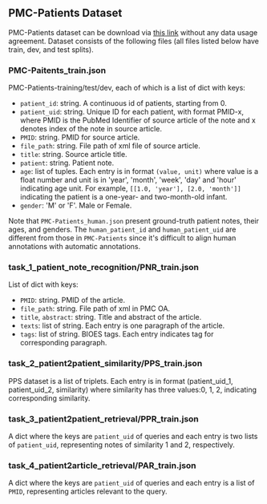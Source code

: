 ## PMC-Patients Dataset
PMC-Patients dataset can be download via [this link](https://drive.google.com/file/d/1vFCLy_CF8fxPDZvDtHPR6Dl6x9l0TyvW/view?usp=sharing) without any data usage agreement. Dataset consists of the following files (all files listed below have train, dev, and test splits).

### PMC-Paitents_train.json

PMC-Patients-training/test/dev, each of which is a list of dict with keys:
- `patient_id`: string. A continuous id of patients, starting from 0.
- `patient_uid`: string. Unique ID for each patient, with format PMID-x, where PMID is the PubMed Identifier of source article of the note and x denotes index of the note in source article.
- `PMID`: string. PMID for source article.
- `file_path`: string. File path of xml file of source article.
- `title`: string. Source article title.
- `patient`: string. Patient note.
- `age`: list of tuples. Each entry is in format `(value, unit)` where value is a float number and unit is in 'year', 'month', 'week', 'day' and 'hour' indicating age unit. For example, `[[1.0, 'year'], [2.0, 'month']]` indicating the patient is a one-year- and two-month-old infant.
- `gender`: 'M' or 'F'. Male or Female.

Note that `PMC-Patients_human.json` present ground-truth patient notes, their ages, and genders. The `human_patient_id` and `human_patient_uid` are different from those in `PMC-Patients` since it's difficult to align human annotations with automatic annotations.

### task_1_patient_note_recognition/PNR_train.json

List of dict with keys:
- `PMID`: string. PMID of the article.
- `file_path`: string. File path of xml in PMC OA.
- `title`, `abstract`: string. Title and abstract of the article.
- `texts`: list of string. Each entry is one paragraph of the article.
- `tags`: list of string. BIOES tags. Each entry indicates tag for corresponding paragraph.

### task_2_patient2patient_similarity/PPS_train.json

PPS dataset is a list of triplets. Each entry is in format (patient_uid_1, patient_uid_2, similarity) where similarity has three values:0, 1, 2, indicating corresponding similarity.

### task_3_patient2patient_retrieval/PPR_train.json

A dict where the keys are `patient_uid` of queries and each entry is two lists of `patient_uid`, representing notes of similarity 1 and 2, respectively.

### task_4_patient2article_retrieval/PAR_train.json

A dict where the keys are `patient_uid` of queries and each entry is a list of `PMID`, representing articles relevant to the query.
